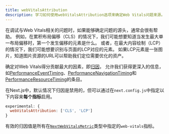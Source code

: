 ```yaml
---
title: webVitalsAttribution
description: 学习如何使用webVitalsAttribution选项来确定Web Vitals问题来源。
---
```




在调试与Web Vitals相关的问题时，如果能够确定问题的源头，通常会很有帮助。
例如，在累积布局偏移（CLS）的情况下，我们可能想要知道当发生最大单一布局偏移时，第一个发生偏移的元素是什么。
或者，在最大内容绘制（LCP）的情况下，我们可能想要识别与页面的LCP对应的元素。
如果LCP元素是一张图片，知道图片资源的URL可以帮助我们定位需要优化的资产。

确定对Web Vitals得分贡献最大的因素，即[归因](https://github.com/GoogleChrome/web-vitals/blob/4ca38ae64b8d1e899028c692f94d4c56acfc996c/README.md#attribution)，
允许我们获得更深入的信息，如[PerformanceEventTiming](https://developer.mozilla.org/docs/Web/API/PerformanceEventTiming)、[PerformanceNavigationTiming](https://developer.mozilla.org/docs/Web/API/PerformanceNavigationTiming)和[PerformanceResourceTiming](https://developer.mozilla.org/docs/Web/API/PerformanceResourceTiming)的条目。

在Next.js中，默认情况下归因是禁用的，但可以通过在`next.config.js`中指定以下内容来**每个指标**启用。

```js filename="next.config.js"
experimental: {
  webVitalsAttribution: ['CLS', 'LCP']
}
```

有效的归因值是所有在[`NextWebVitalsMetric`](https://github.com/vercel/next.js/blob/442378d21dd56d6e769863eb8c2cb521a463a2e0/packages/next/shared/lib/utils.ts#L43)类型中指定的`web-vitals`指标。